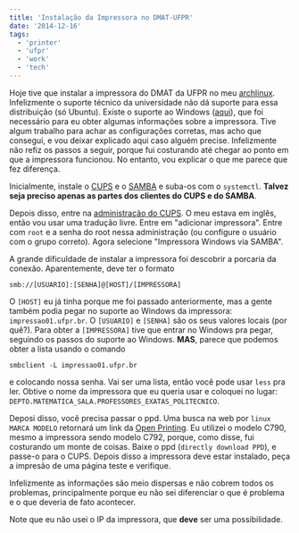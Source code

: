 ```yaml
---
title: 'Instalação da Impressora no DMAT-UFPR'
date: '2014-12-16'
tags:
  - 'printer'
  - 'ufpr'
  - 'work'
  - 'tech'
---
```


Hoje tive que instalar a impressora do DMAT da UFPR no meu
[archlinux](https://www.archlinux.org/). Infelizmente o suporte técnico da
universidade não dá suporte para essa distribuição (só Ubuntu).
Existe o suporte ao Windows
([aqui](http://www.cce.ufpr.br/portal/suporte-a-impressao/)),
que foi necessário para eu obter algumas informações sobre a impressora.
Tive algum trabalho para achar as configurações corretas, mas acho que consegui,
e vou deixar explicado aqui caso alguém precise.
Infelizmente não refiz os passos a seguir, porque fui costurando até chegar ao
ponto em que a impressora funcionou. No entanto, vou explicar o que me parece
que fez diferença.

Inicialmente, instale o [CUPS](https://wiki.archlinux.org/index.php/CUPS) e o
[SAMBA](https://wiki.archlinux.org/index.php/Samba) e suba-os com o `systemctl`.
**Talvez seja preciso apenas as partes dos clientes do CUPS e do SAMBA**.

Depois disso, entre na [administração do CUPS](http://localhost:631).
O meu estava em inglês, então vou usar uma tradução livre.
Entre em "adicionar impressora". Entre com `root` e a senha do root nessa
administração (ou configure o usuário com o grupo correto).
Agora selecione "Impressora Windows via SAMBA".

A grande dificuldade de instalar a impressora foi descobrir a porcaria da
conexão. Aparentemente, deve ter o formato

```
smb://[USUARIO]:[SENHA]@[HOST]/[IMPRESSORA]
```

O `[HOST]` eu já tinha porque me foi passado anteriormente, mas a gente também
podia pegar no suporte ao Windows da impressora: `impressao01.ufpr.br`.
O `[USUARIO]` e `[SENHA]` são os seus valores locais (por quê?).
Para obter a `[IMPRESSORA]` tive que entrar no Windows pra pegar, seguindo os
passos do suporte ao Windows. **MAS**, parece que podemos obter a lista usando o
comando

```
smbclient -L impressao01.ufpr.br
```

e colocando nossa senha. Vai ser uma lista, então você pode usar `less` pra ler.
Obtive o nome da impressora que eu queria usar e coloquei no lugar:
`DEPTO.MATEMATICA_SALA.PROFESSORES_EXATAS_POLITECNICO`.

Deposi disso, você precisa passar o ppd. Uma busca na web por `linux MARCA MODELO` retornará um link da [Open Printing](http://www.openprinting.org).
Eu utilizei o modelo C790, mesmo a impressora sendo modelo C792, porque, como
disse, fui costurando um monte de coisas. Baixe o ppd (`directly download PPD`),
e passe-o para o CUPS. Depois disso a impressora deve estar instalado, peça a
impresão de uma página teste e verifique.

Infelizmente as informações são meio dispersas e não cobrem todos os problemas,
principalmente porque eu não sei diferenciar o que é problema e o que deveria de
fato acontecer.

Note que eu não usei o IP da impressora, que **deve** ser uma possibilidade.
